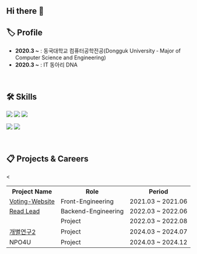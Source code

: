 ## Hi there 👋

## 🏷️ Profile</h2>
<ul align="left">
  <li><strong>2020.3 ~</strong> : 동국대학교 컴퓨터공학전공(Dongguk University ‐ Major of Computer Science and Engineering)</li>
  <li><strong>2020.3 ~</strong> : IT 동아리 DNA</li>
</ul>
<br>

## 🛠️ Skills
<p>
  <img src="https://img.shields.io/badge/python-3776AB?style=for-the-badge&logo=python&logoColor=white"/>
  <img src="https://img.shields.io/badge/C-A8B9CC?style=for-the-badge&logo=C&logoColor=white"/>
  <img src="https://img.shields.io/badge/-C++-blue?style=for-the-badge&logo=cplusplus"/>
</p>
<p>
  <img src="https://img.shields.io/badge/Node.js-43853D?style=for-the-badge&logo=node.js&logoColor=white"/>
  <img src="https://img.shields.io/badge/PyTorch-EE4C2C?style=for-the-badge&logo=PyTorch&logoColor=white"/>
</p>
<br>

## 📋 Projects & Careers
<table>
  <tr>
    <th>Project Name</th>
    <th>Role</th>
    <th>Period</th>
  </tr>
  <tr>
    <td><a href="https://github.com/ranief87/Voting-Website">Voting-Website</a></td>
    <td>Front-Engineering</td>
    <td>2021.03 ~ 2021.06</td>
  </tr>
  <tr>
    <td><a href="https://github.com/ranief87/2022-01-OSSP1-NoHongchulRed-1">Read Lead</a></td>
    <td>Backend-Engineering</td>
    <td>2022.03 ~ 2022.06</td>
 </tr>
  <<tr>
    <td><!--<a href="https://github.com/Choe-Ji-Hwan/Fire_Detect_Custom_Yolov5"></a>foryolo</td>-->
    <td>Project</td>
    <td>2022.03 ~ 2022.08</td>
  </tr>
  <tr>
    <td><a href="https://github.com/ranief87/pytorch_train">개별연구2</a></td>
    <td>Project</td>
    <td>2024.03 ~ 2024.07</td>
  </tr>
  <tr>
    <td><a href=""></a>NPO4U</td>
    <td>Project</td>
    <td>2024.03 ~ 2024.12</td>
  </tr>
</table>

